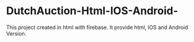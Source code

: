 # DutchAuction-Html-IOS-Android-
This project created in html with firebase. It provide html, IOS and Android Version.
